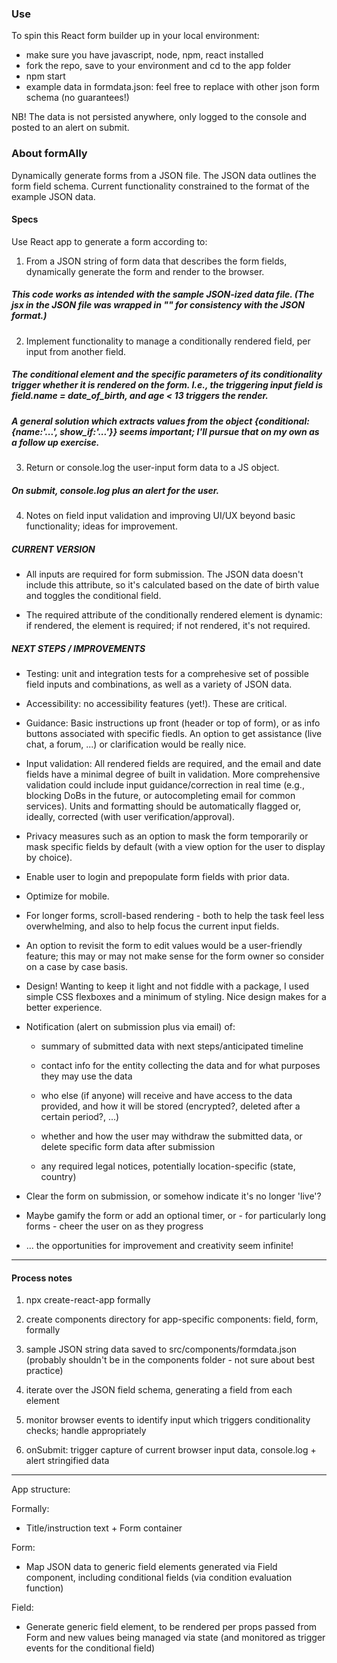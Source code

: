 ### Use
To spin this React form builder up in your local environment:
- make sure you have javascript, node, npm, react installed
- fork the repo, save to your environment and cd to the app folder
- npm start
- example data in formdata.json: feel free to replace with other json form schema (no guarantees!)

NB! The data is not persisted anywhere, only logged to the console and posted to an alert on submit.

### About formAlly
Dynamically generate forms from a JSON file. The JSON data outlines the form field schema. Current functionality constrained to the format of the example JSON data.

#### Specs
Use React app to generate a form according to:

1. From a JSON string of form data that describes the form fields, dynamically generate the form and render to the browser.

##### This code works as intended with the sample JSON-ized data file. (The jsx in the JSON file was wrapped in "" for consistency with the JSON format.)

2. Implement functionality to manage a conditionally rendered field, per input from another field.

##### The conditional element and the specific parameters of its conditionality trigger whether it is rendered on the form. I.e., the triggering input field is field.name = date_of_birth, and age < 13 triggers the render.

##### A general solution which extracts values from the object {conditional:{name:'...', show_if:'...'}} seems important; I'll pursue that on my own as a follow up exercise.

3. Return or console.log the user-input form data to a JS object. 

##### On submit, console.log plus an alert for the user.

4. Notes on field input validation and improving UI/UX beyond basic functionality; ideas for improvement.

##### CURRENT VERSION

- All inputs are required for form submission. The JSON data doesn't include this attribute, so it's calculated based on the date of birth value and toggles the conditional field.

- The required attribute of the conditionally rendered element is dynamic: if rendered, the element is required; if not rendered, it's not required. 

##### NEXT STEPS / IMPROVEMENTS

- Testing: unit and integration tests for a comprehesive set of possible field inputs and combinations, as well as a variety of JSON data.

- Accessibility: no accessibility features (yet!). These are critical.

- Guidance: Basic instructions up front (header or top of form), or as info buttons associated with specific fiedls. An option to get assistance (live chat, a forum, ...) or clarification would be really nice. 

- Input validation: All rendered fields are required, and the email and date fields have a minimal degree of built in validation. More comprehensive validation could include input guidance/correction in real time (e.g., blocking DoBs in the future, or autocompleting email for common services). Units and formatting should be automatically flagged or, ideally, corrected (with user verification/approval).

- Privacy measures such as an option to mask the form temporarily or mask specific fields by default (with a view option for the user to display by choice).

- Enable user to login and prepopulate form fields with prior data.

- Optimize for mobile.

- For longer forms, scroll-based rendering - both to help the task feel less overwhelming, and also to help focus the current input fields.

- An option to revisit the form to edit values would be a user-friendly feature; this may or may not make sense for the form owner so consider on a case by case basis.

- Design! Wanting to keep it light and not fiddle with a package, I used simple CSS flexboxes and a minimum of styling. Nice design makes for a better experience.

- Notification (alert on submission plus via email) of:

    - summary of submitted data with next steps/anticipated timeline
    
    - contact info for the entity collecting the data and for what purposes they may use the data

    - who else (if anyone) will receive and have access to the data provided, and how it will be stored (encrypted?, deleted after a certain period?, ...)

    - whether and how the user may withdraw the submitted data, or delete specific form data after submission
    
    - any required legal notices, potentially location-specific (state, country)

- Clear the form on submission, or somehow indicate it's no longer 'live'? 

- Maybe gamify the form or add an optional timer, or - for particularly long forms - cheer the user on as they progress

- ... the opportunities for improvement and creativity seem infinite!

---

#### Process notes

1. npx create-react-app formally

2. create components directory for app-specific components: field, form, formally

3. sample JSON string data saved to src/components/formdata.json (probably shouldn't be in the components folder - not sure about best practice)

4. iterate over the JSON field schema, generating a field from each element

5. monitor browser events to identify input which triggers conditionality checks; handle appropriately

6. onSubmit: trigger capture of current browser input data, console.log + alert stringified data

---

App structure:

Formally: 
- Title/instruction text + Form container

Form: 
- Map JSON data to generic field elements generated via Field component, including conditional fields (via condition evaluation function)

Field: 
- Generate generic field element, to be rendered per props passed from Form and new values being managed via state (and monitored as trigger events for the conditional field)
